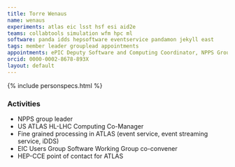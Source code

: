 ```yaml
---
title: Torre Wenaus
name: wenaus
experiments: atlas eic lsst hsf esi aid2e
teams: collabtools simulation wfm hpc ml
software: panda idds hepsoftware eventservice pandamon jekyll east
tags: member leader grouplead appointments
appointments: ePIC Deputy Software and Computing Coordinator, NPPS Group Leader
orcid: 0000-0002-8678-893X
layout: default
---
```


{% include personspecs.html %}

### Activities

- NPPS group leader
- US ATLAS HL-LHC Computing Co-Manager
- Fine grained processing in ATLAS (event service, event streaming service, iDDS)
- EIC Users Group Software Working Group co-convener
- HEP-CCE point of contact for ATLAS
